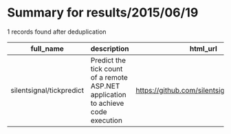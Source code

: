 
# Summary for results/2015/06/19
    
1 records found after deduplication

| full_name | description | html_url | matched_list | matched_count | pushed_at | size | stargazers_count | language | forks_count | vul_ids |
|--------------------------|----------------------------------------------------------------------------------|---------------------------------------------|---------------------------|-----------------|---------------------------|--------|--------------------|------------|---------------|-----------|
| silentsignal/tickpredict | Predict the tick count of a remote ASP.NET application to achieve code execution | https://github.com/silentsignal/tickpredict | ['remote code execution'] | 1 | 2015-06-19 11:26:25+00:00 | 520 | 4 | C# | 1 | [] |
